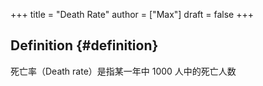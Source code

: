 +++
title = "Death Rate"
author = ["Max"]
draft = false
+++

## Definition {#definition}

死亡率（Death rate）是指某一年中 1000 人中的死亡人数
